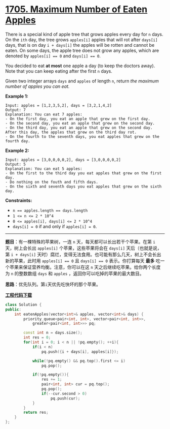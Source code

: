 # [1705. Maximum Number of Eaten Apples](https://leetcode.com/problems/maximum-number-of-eaten-apples/)

There is a special kind of apple tree that grows apples every day for `n` days. On the `ith` day, the tree grows `apples[i]` apples that will rot after `days[i]` days, that is on day `i + days[i]` the apples will be rotten and cannot be eaten. On some days, the apple tree does not grow any apples, which are denoted by `apples[i] == 0` and `days[i] == 0`.

You decided to eat **at most** one apple a day (to keep the doctors away). Note that you can keep eating after the first `n` days.

Given two integer arrays `days` and `apples` of length `n`, return *the maximum number of apples you can eat.*

**Example 1:**

```
Input: apples = [1,2,3,5,2], days = [3,2,1,4,2]
Output: 7
Explanation: You can eat 7 apples:
- On the first day, you eat an apple that grew on the first day.
- On the second day, you eat an apple that grew on the second day.
- On the third day, you eat an apple that grew on the second day. After this day, the apples that grew on the third day rot.
- On the fourth to the seventh days, you eat apples that grew on the fourth day.
```

**Example 2:**

```
Input: apples = [3,0,0,0,0,2], days = [3,0,0,0,0,2]
Output: 5
Explanation: You can eat 5 apples:
- On the first to the third day you eat apples that grew on the first day.
- Do nothing on the fouth and fifth days.
- On the sixth and seventh days you eat apples that grew on the sixth day.
```

**Constraints:**

- `n == apples.length == days.length`
- `1 <= n <= 2 * 10^4`
- `0 <= apples[i], days[i] <= 2 * 10^4`
- `days[i] = 0` if and only if `apples[i] = 0`.

-----

**题目**：有一棵特殊的苹果树，一连 `n` 天，每天都可以长出若干个苹果。在第 `i` 天，树上会长出 `apples[i]` 个苹果，这些苹果将会在 `days[i]` 天后（也就是说，第 `i + days[i]` 天时）腐烂，变得无法食用。也可能有那么几天，树上不会长出新的苹果，此时用 `apples[i] == 0` 且 `days[i] == 0` 表示。你打算每天 **最多** 吃一个苹果来保证营养均衡。注意，你可以在这 `n` 天之后继续吃苹果。给你两个长度为 `n` 的整数数组 `days` 和 `apples` ，返回你可以吃掉的苹果的最大数目。

**思路**：优先队列。第`i`天优先吃快坏的那个苹果。

[**工程代码下载**](https://github.com/shenkh/leetcode)

```cpp
class Solution {
public:
    int eatenApples(vector<int>& apples, vector<int>& days) {
        priority_queue<pair<int, int>, vector<pair<int, int>>,
            greater<pair<int, int>>> pq;

        const int n = days.size();
        int res = 0;
        for(int i = 0; i < n || !pq.empty(); ++i){
            if(i < n)
                pq.push({i + days[i], apples[i]});

            while(!pq.empty() && pq.top().first <= i)
                pq.pop();

            if(!pq.empty()){
                res += 1;
                pair<int, int> cur = pq.top();
                pq.pop();
                if(--cur.second > 0)
                    pq.push(cur);
            }
        }
        return res;
    }
};
```
